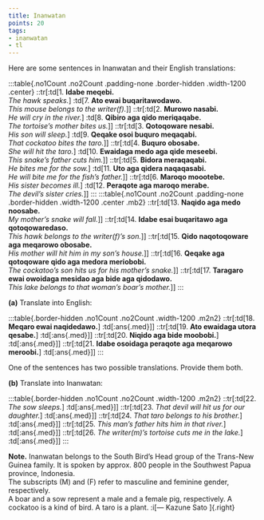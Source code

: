 ```yaml
---
title: Inanwatan
points: 20
tags:
- inanwatan
- tl
---
```


Here are some sentences in Inanwatan and their English translations:

:::table{.no1Count .no2Count .padding-none .border-hidden .width-1200 .center}
::tr[:td[1. **Idabe meqebi.**<br>*The hawk speaks.*] :td[7. **Ato ewai buqaritawodawo.**<br>*This mouse belongs to the writer(f).*]]
::tr[:td[2. **Murowo nasabi.**<br>*He will cry in the river.*] :td[8. **Qibiro aga qido meriqaqabe.**<br>*The tortoise’s mother bites us.*]]
::tr[:td[3. **Qotoqoware nesabi.**<br>*His son will sleep.*] :td[9. **Qeqake osoi buquro meqaqabi.**<br>*That cockatoo bites the taro.*]]
::tr[:td[4. **Buquro obosabe.**<br>*She will hit the taro.*] :td[10. **Ewaidaga medo aga qide meseebi.**<br>*This snake’s father cuts him.*]]
::tr[:td[5. **Bidora meraqaqabi.**<br>*He bites me for the sow.*] :td[11. **Uto aga qidera naqaqasabi.**<br>*He will bite me for the fish’s father.*]]
::tr[:td[6. **Maroqo moootebe.**<br>*His sister becomes ill.*] :td[12. **Peraqote aga maroqo merabe.**<br>*The devil’s sister cries.*]]
:::
:::table{.no1Count .no2Count .padding-none .border-hidden .width-1200 .center .mb2}
::tr[:td[13. **Naqido aga medo noosabe.**<br>*My mother’s snake will fall.*]]
::tr[:td[14. **Idabe esai buqaritawo aga qotoqowaredaso.**<br>*This hawk belongs to the writer(f)’s son.*]]
::tr[:td[15. **Qido naqotoqoware aga meqarowo obosabe.**<br>*His mother will hit him in my son’s house.*]]
::tr[:td[16. **Qeqake aga qotoqoware qido aga medora meriobobi.**<br>*The cockatoo’s son hits us for his mother’s snake.*]]
::tr[:td[17. **Taragaro ewai owoidaga mesidao aga bide aga qidodawo.**<br>*This lake belongs to that woman’s boar’s mother.*]]
:::


**(a)** Translate into English:

:::table{.border-hidden .no1Count .no2Count .width-1200 .m2n2}
::tr[:td[18. **Meqaro ewai naqidedawo.**] :td[:ans{.med}]]
::tr[:td[19. **Ato ewaidaga utora qesabe.**] :td[:ans{.med}]]
::tr[:td[20. **Niqido aga bide moobobi.**] :td[:ans{.med}]]
::tr[:td[21. **Idabe osoidaga peraqote aga meqarowo meroobi.**] :td[:ans{.med}]]
:::

One of the sentences has two possible translations. Provide them both.

**(b)** Translate into Inanwatan:

:::table{.border-hidden .no1Count .no2Count .width-1200 .m2n2}
::tr[:td[22. *The sow sleeps.*] :td[:ans{.med}]]
::tr[:td[23. *That devil will hit us for our daughter.*] :td[:ans{.med}]]
::tr[:td[24. *That taro belongs to his brother.*] :td[:ans{.med}]]
::tr[:td[25. *This man’s father hits him in that river.*] :td[:ans{.med}]]
::tr[:td[26. *The writer(m)’s tortoise cuts me in the lake.*] :td[:ans{.med}]]
:::

**Note.** Inanwatan belongs to the South Bird’s Head group of the Trans-New Guinea family. It is
spoken by approx. 800 people in the Southwest Papua province, Indonesia.
<br>The subscripts (M) and (F) refer to masculine and feminine gender, respectively.
<br>A boar and a sow represent a male and a female pig, respectively. A cockatoo is a kind of
bird. A taro is a plant. :i[— Kazune Sato ]{.right}